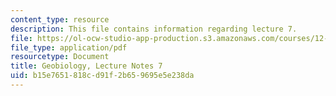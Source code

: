 ```yaml
---
content_type: resource
description: This file contains information regarding lecture 7.
file: https://ol-ocw-studio-app-production.s3.amazonaws.com/courses/12-007-geobiology-spring-2013/b15e7651818cd91f2b659695e5e238da_MIT12_007S13_Lec7.pdf
file_type: application/pdf
resourcetype: Document
title: Geobiology, Lecture Notes 7
uid: b15e7651-818c-d91f-2b65-9695e5e238da
---
```


